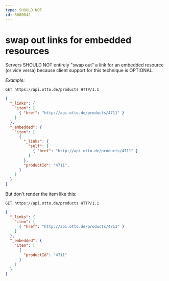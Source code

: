 ```yaml
---
type: SHOULD NOT
id: R000042
---
```


# swap out links for embedded resources

Servers SHOULD NOT entirely "swap out" a link for an embedded
resource (or vice versa) because client support for this technique is
OPTIONAL.

_Example:_

```http request
GET https://api.otto.de/products HTTP/1.1
```
```json
{
  "_links": {
    "item": [
      { "href": "http://api.otto.de/products/4711" }
    ]
  },
  "_embedded": {
    "item": [
      {
        "_links": {
          "self": [
            { "href": "http://api.otto.de/products/4711" }
          ]
        },
        "productId": "4711",
      }
    ]
  }
}
```

But don't render the item like this:

```http request
GET https://api.otto.de/products HTTP/1.1
```
```json
{
  "_links": {
    "item": [
      { "href": "http://api.otto.de/products/4711" }
    ]
  },
  "_embedded": {
    "item": [
      {
        "productId": "4711"
      }
    ]
  }
}
```